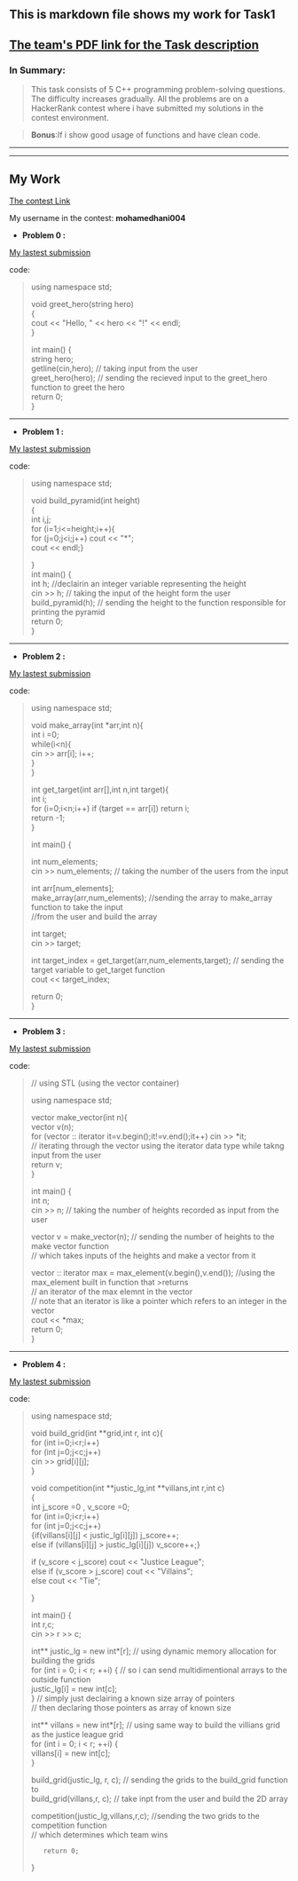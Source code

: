 ## This is markdown file shows my work for **Task1**   

[The team's PDF link for the Task description](https://drive.google.com/file/d/1dfXnoe2PdqQlWhrK-ygYNTdZeku3FJ93/view)
---
### In Summary:
> This task consists of 5 C++ programming problem-solving questions. The difficulty increases gradually. All the problems are on a HackerRank contest where i have submitted my solutions in the contest environment.

>**Bonus**:If i show good usage of functions and have clean code.

---
---

## My Work
[The contest Link](https://www.hackerrank.com/mia-robotics-task1)

My username in the contest:  **mohamedhani004**

- **Problem 0 :**

[My lastest submission](https://www.hackerrank.com/contests/mia-robotics-task1/challenges/problem-0-justice-league-greetings/submissions/code/1380211608)

code: 
>using namespace std;  
>  
>void greet_hero(string hero)  
>{  
>    cout << "Hello, " << hero << "!" << endl;  
>}  
>     
>int main() {  
>   string hero;  
>   getline(cin,hero); // taking input from the user  
>   greet_hero(hero); // sending the recieved input to the greet_hero function to greet the hero   
>   return 0;  
>}  
-----
- **Problem 1 :**

[My lastest submission](https://www.hackerrank.com/contests/mia-robotics-task1/challenges/problem-1-building-pyramids-in-atlantis/submissions/code/1380211753)

code: 
>using namespace std;    
>  
>void build_pyramid(int height)  
>{  
>    int i,j;  
>    for (i=1;i<=height;i++){  
>        for (j=0;j<i;j++) cout << "*";  
>    cout << endl;}  
>      
>}  
>int main() {  
>    int h;  //declairin an integer variable representing the height  
>    cin >> h;  // taking the input of the height form the user   
>    build_pyramid(h); // sending the height to the function responsible for printing the pyramid  
>    return 0;  
>}
----
- **Problem 2 :**

[My lastest submission](https://www.hackerrank.com/contests/mia-robotics-task1/challenges/problem-2-green-lanterns-array/submissions/code/1380212375)

code: 
>using namespace std;  
>  
>void make_array(int *arr,int n){  
>    int i =0;  
>    while(i<n){  
>        cin >> arr[i];  i++;  
>    }  
>}  
>  
>int get_target(int arr[],int n,int target){  
>    int i;  
>    for (i=0;i<n;i++) if (target == arr[i]) return i;  
>    return -1;  
>}  
>  
>int main() {  
>  
>    int num_elements;  
>    cin >> num_elements; // taking the number of the users from the input  
>      
>    int arr[num_elements];  
>    make_array(arr,num_elements);  //sending the array to make_array function to take the input  
>                                   //from the user and build the array  
>      
>    int target;  
>    cin >> target;  
>      
>    int target_index = get_target(arr,num_elements,target);  // sending the target variable to get_target function  
>    cout << target_index;  
>      
>    return 0;  
>}  
----
- **Problem 3 :**

[My lastest submission](https://www.hackerrank.com/contests/mia-robotics-task1/challenges/problem-3-flight-training-with-superman/submissions/code/1380220966)

code: 
>// using STL (using the vector container)  
>  
>using namespace std;  
>  
>vector<int> make_vector(int n){  
>        vector<int> v(n);  
>    for (vector<int> :: iterator it=v.begin();it!=v.end();it++) cin >> *it;   
>                    // iterating through the vector using the iterator data type while takng input from the user   
>    return v;  
>}  
>  
>  
>int main() {  
>    int n;  
>    cin >> n; // taking the number of heights recorded as input from the user  
>      
>    vector<int> v = make_vector(n); // sending the number of heights to the make vector function  
>                                    // which takes inputs of the heights and make  a vector from it  
>      
>    vector<int> :: iterator max = max_element(v.begin(),v.end()); //using the max_element built in function that   >returns  
>                    // an iterator of the max elemnt in the vector  
>                    // note that an iterator is like a pointer which refers to an integer in the vector   
>    cout << *max;  
>    return 0;  
>}
-----
- **Problem 4 :**

[My lastest submission](https://www.hackerrank.com/contests/mia-robotics-task1/challenges/problem-4-battle-planning-with-batman/submissions/code/1380213121)

code:   
>using namespace std;   
>   
>void build_grid(int **grid,int r, int c){   
>    for (int i=0;i<r;i++)   
>        for (int j=0;j<c;j++)   
>                cin >> grid[i][j];   
>}   
>   
>void competition(int **justic_lg,int **villans,int r,int c)      
>{   
>    int j_score =0 , v_score =0;   
>        for (int i=0;i<r;i++)   
>            for (int j=0;j<c;j++)   
>            {if(villans[i][j] < justic_lg[i][j]) j_score++;   
>             else if (villans[i][j] > justic_lg[i][j]) v_score++;}   
>       
>    if (v_score < j_score) cout << "Justice League";   
>    else if (v_score > j_score) cout << "Villains";   
>    else cout << "Tie";   
>       
>}   
>   
>int main() {   
>    int r,c;   
>        cin >> r >> c;   
>       
>    int** justic_lg = new int*[r]; // using dynamic memory allocation for building the grids    
>    for (int i = 0; i < r; ++i) {  // so i can send multidimentional arrays to the outside function   
>        justic_lg[i] = new int[c];    
>    }                             // simply just declairing a known size array of pointers    
>                                  // then declaring those pointers as array of known size   
>       
>    int** villans = new int*[r];   // using same way to build the villians grid as the justice league grid    
>    for (int i = 0; i < r; ++i) {   
>        villans[i] = new int[c];   
>    }   
>       
>    build_grid(justic_lg, r, c);   // sending the grids to the build_grid function to   
>    build_grid(villans,r, c);    // take inpt from the user and build the 2D array   
>   
>   
>    competition(justic_lg,villans,r,c); //sending the two grids to the competition function   
>                                        // which determines which team wins   
>       
>        return 0;   
>}   
>